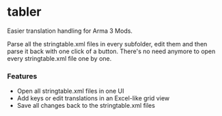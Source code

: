 tabler
======

Easier translation handling for Arma 3 Mods.

Parse all the stringtable.xml files in every subfolder, edit them and then parse it back with one click of a button. There's no need anymore to open every stringtable.xml file one by one.

### Features
* Open all stringtable.xml files in one UI
* Add keys or edit translations in an Excel-like grid view
* Save all changes back to the stringtable.xml files
